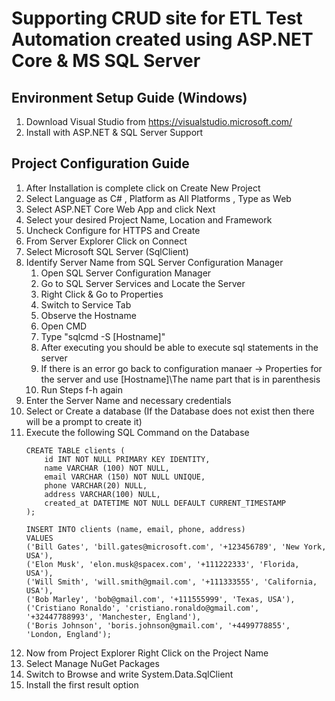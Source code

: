 # Supporting CRUD site for ETL Test Automation created using ASP.NET Core & MS SQL Server

## Environment Setup Guide (Windows)
1. Download Visual Studio from https://visualstudio.microsoft.com/
2. Install with ASP.NET & SQL Server Support

## Project Configuration Guide
1. After Installation is complete click on Create New Project
2. Select Language as C# , Platform as All Platforms , Type as Web
3. Select ASP.NET Core Web App and click Next
4. Select your desired Project Name, Location and Framework
5. Uncheck Configure for HTTPS and Create
6. From Server Explorer Click on Connect
7. Select Microsoft SQL Server (SqlClient)
8. Identify Server Name from SQL Server Configuration Manager
	1. Open SQL Server Configuration Manager
	2. Go to SQL Server Services and Locate the Server
	3. Right Click & Go to Properties
	4. Switch to Service Tab
	5. Observe the Hostname
	6. Open CMD
	7. Type "sqlcmd -S [Hostname]"
	8. After executing you should be able to execute sql statements in the server
	9. If there is an error go back to configuration manaer -> Properties for the server and use [Hostname]\The name part that is in parenthesis
	10. Run Steps f-h again
9. Enter the Server Name and necessary credentials
10. Select or Create a database (If the Database does not exist then there will be a prompt to create it)
11. Execute the following SQL Command on the Database
	<pre><code>CREATE TABLE clients (
		id INT NOT NULL PRIMARY KEY IDENTITY,
		name VARCHAR (100) NOT NULL,
		email VARCHAR (150) NOT NULL UNIQUE,
		phone VARCHAR(20) NULL,
		address VARCHAR(100) NULL,
		created_at DATETIME NOT NULL DEFAULT CURRENT_TIMESTAMP
	);

	INSERT INTO clients (name, email, phone, address)
	VALUES
	('Bill Gates', 'bill.gates@microsoft.com', '+123456789', 'New York, USA'),
	('Elon Musk', 'elon.musk@spacex.com', '+111222333', 'Florida, USA'),
	('Will Smith', 'will.smith@gmail.com', '+111333555', 'California, USA'),
	('Bob Marley', 'bob@gmail.com', '+111555999', 'Texas, USA'),
	('Cristiano Ronaldo', 'cristiano.ronaldo@gmail.com', '+32447788993', 'Manchester, England'),
	('Boris Johnson', 'boris.johnson@gmail.com', '+4499778855', 'London, England');</code></pre>
12. Now from Project Explorer Right Click on the Project Name
13. Select Manage NuGet Packages
14. Switch to Browse and write System.Data.SqlClient
15. Install the first result option
